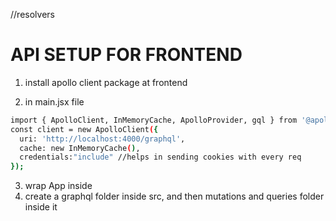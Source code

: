 //resolvers




# API SETUP FOR FRONTEND

1) install apollo client package at frontend

2) in main.jsx file  
```bash
import { ApolloClient, InMemoryCache, ApolloProvider, gql } from '@apollo/client';
const client = new ApolloClient({
  uri: 'http://localhost:4000/graphql',
  cache: new InMemoryCache(), 
  credentials:"include" //helps in sending cookies with every req
});
```

3) wrap App inside        
        <ApolloProvider client={client}>
          <App />
        </ApolloProvider>
4) create a graphql folder inside src, and then mutations and queries folder inside it 

